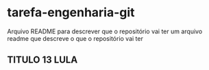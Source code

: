 # tarefa-engenharia-git
Arquivo README para descrever que o repositório vai ter um arquivo readme que descreve o que o repositório vai ter

## TITULO 13 LULA
